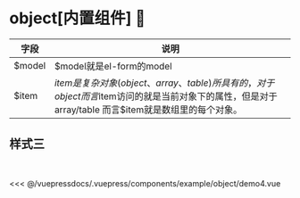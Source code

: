 
# object[内置组件] 🌟


字段|说明
-|-
$model| $model就是el-form的model
$item| $item是复杂对象(object、array、table)所具有的， 对于object而言$item访问的就是当前对象下的属性，但是对于 array/table 而言$item就是数组里的每个对象。


## 样式三
  

<demo-block>
<example-object-demo4 slot="source"/>
<<< @/vuepressdocs/.vuepress/components/example/object/demo4.vue
</demo-block>